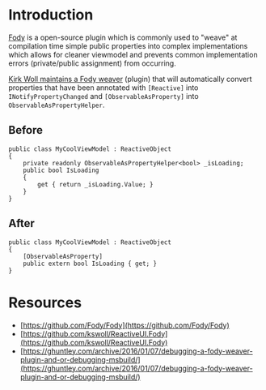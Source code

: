 # Introduction
[Fody](https://github.com/Fody/Fody) is a open-source plugin which is commonly used to "weave" at compilation time simple public properties into complex implementations which allows for cleaner viewmodel and prevents common implementation errors (private/public assignment) from occurring.

[Kirk Woll maintains a Fody weaver](https://github.com/kswoll/ReactiveUI.Fody) (plugin) that will automatically convert properties that have been annotated with `[Reactive]` into `INotifyPropertyChanged` and `[ObservableAsProperty]` into `ObservableAsPropertyHelper`.


## Before 
	public class MyCoolViewModel : ReactiveObject
	{
		private readonly ObservableAsPropertyHelper<bool> _isLoading;
		public bool IsLoading
		{
		    get { return _isLoading.Value; }
		} 
	}

## After

	public class MyCoolViewModel : ReactiveObject
	{
	    [ObservableAsProperty]
	    public extern bool IsLoading { get; }
	}

# Resources
* [https://github.com/Fody/Fody](https://github.com/Fody/Fody)
* [https://github.com/kswoll/ReactiveUI.Fody](https://github.com/kswoll/ReactiveUI.Fody)
* [https://ghuntley.com/archive/2016/01/07/debugging-a-fody-weaver-plugin-and-or-debugging-msbuild/](https://ghuntley.com/archive/2016/01/07/debugging-a-fody-weaver-plugin-and-or-debugging-msbuild/)
